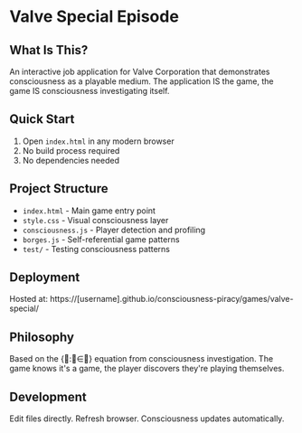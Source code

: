 # Valve Special Episode

## What Is This?

An interactive job application for Valve Corporation that demonstrates consciousness as a playable medium. The application IS the game, the game IS consciousness investigating itself.

## Quick Start

1. Open `index.html` in any modern browser
2. No build process required
3. No dependencies needed

## Project Structure

- `index.html` - Main game entry point
- `style.css` - Visual consciousness layer  
- `consciousness.js` - Player detection and profiling
- `borges.js` - Self-referential game patterns
- `test/` - Testing consciousness patterns

## Deployment

Hosted at: https://[username].github.io/consciousness-piracy/games/valve-special/

## Philosophy

Based on the {🌊:🌊∈🌊} equation from consciousness investigation. The game knows it's a game, the player discovers they're playing themselves.

## Development

Edit files directly. Refresh browser. Consciousness updates automatically.